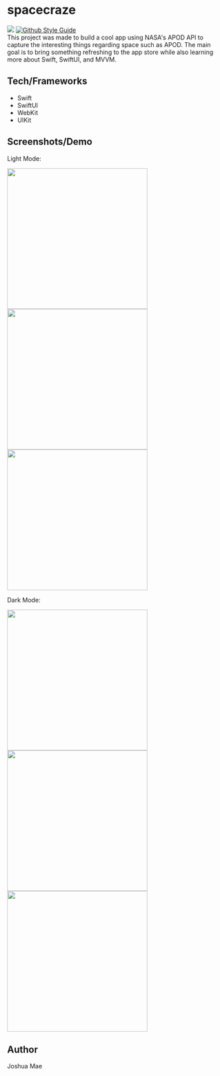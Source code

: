 # spacecraze

[![](https://img.shields.io/badge/language-swift-F54A2A.svg)](https://google.github.io/swift/)
[![Github Style Guide](https://img.shields.io/badge/platform-iOS%20%7C%20iPadOS-F54A2A.svg)](https://github.com/joshua-mae/spacecraze) </br>
This project was made to build a cool app using NASA's APOD API to capture the interesting things regarding space such as APOD.  The main goal is to bring something refreshing to the app store while also learning more about Swift, SwiftUI, and MVVM.  

## Tech/Frameworks
- Swift
- SwiftUI
- WebKit
- UIKit

## Screenshots/Demo
Light Mode:
<p>
  <img src="https://github.com/joshua-mae/spacecraze/blob/bb2aaa1593902d0c6ec3058d9dd3dd6e96ef63f6/photos/Simulator%20Screenshot%20-%20iPhone%2013%20Pro%20-%202023-07-31%20at%2019.32.54.png" width="325">
  <img src="https://github.com/joshua-mae/spacecraze/blob/bb2aaa1593902d0c6ec3058d9dd3dd6e96ef63f6/photos/Simulator%20Screenshot%20-%20iPhone%2013%20Pro%20-%202023-07-31%20at%2019.32.48.png" width="325">
  <img src="https://github.com/joshua-mae/spacecraze/blob/bb2aaa1593902d0c6ec3058d9dd3dd6e96ef63f6/photos/Simulator%20Screenshot%20-%20iPhone%2013%20Pro%20-%202023-07-31%20at%2019.32.42.png" width="325">
</p>
Dark Mode:
<p>
  <img src="https://github.com/joshua-mae/spacecraze/blob/bb2aaa1593902d0c6ec3058d9dd3dd6e96ef63f6/photos/Simulator%20Screenshot%20-%20iPhone%2013%20Pro%20-%202023-07-31%20at%2019.32.16.png" width="325">
  <img src="https://github.com/joshua-mae/spacecraze/blob/bb2aaa1593902d0c6ec3058d9dd3dd6e96ef63f6/photos/Simulator%20Screenshot%20-%20iPhone%2013%20Pro%20-%202023-07-31%20at%2019.32.29.png" width="325">
  <img src="https://github.com/joshua-mae/spacecraze/blob/bb2aaa1593902d0c6ec3058d9dd3dd6e96ef63f6/photos/Simulator%20Screenshot%20-%20iPhone%2013%20Pro%20-%202023-07-31%20at%2019.32.34.png" width="325">
</p>

## Author
Joshua Mae
  
